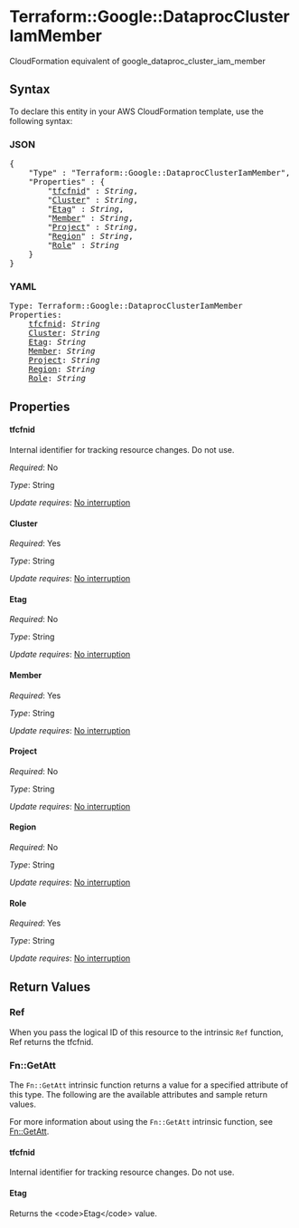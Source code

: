 # Terraform::Google::DataprocClusterIamMember

CloudFormation equivalent of google_dataproc_cluster_iam_member

## Syntax

To declare this entity in your AWS CloudFormation template, use the following syntax:

### JSON

<pre>
{
    "Type" : "Terraform::Google::DataprocClusterIamMember",
    "Properties" : {
        "<a href="#tfcfnid" title="tfcfnid">tfcfnid</a>" : <i>String</i>,
        "<a href="#cluster" title="Cluster">Cluster</a>" : <i>String</i>,
        "<a href="#etag" title="Etag">Etag</a>" : <i>String</i>,
        "<a href="#member" title="Member">Member</a>" : <i>String</i>,
        "<a href="#project" title="Project">Project</a>" : <i>String</i>,
        "<a href="#region" title="Region">Region</a>" : <i>String</i>,
        "<a href="#role" title="Role">Role</a>" : <i>String</i>
    }
}
</pre>

### YAML

<pre>
Type: Terraform::Google::DataprocClusterIamMember
Properties:
    <a href="#tfcfnid" title="tfcfnid">tfcfnid</a>: <i>String</i>
    <a href="#cluster" title="Cluster">Cluster</a>: <i>String</i>
    <a href="#etag" title="Etag">Etag</a>: <i>String</i>
    <a href="#member" title="Member">Member</a>: <i>String</i>
    <a href="#project" title="Project">Project</a>: <i>String</i>
    <a href="#region" title="Region">Region</a>: <i>String</i>
    <a href="#role" title="Role">Role</a>: <i>String</i>
</pre>

## Properties

#### tfcfnid

Internal identifier for tracking resource changes. Do not use.

_Required_: No

_Type_: String

_Update requires_: [No interruption](https://docs.aws.amazon.com/AWSCloudFormation/latest/UserGuide/using-cfn-updating-stacks-update-behaviors.html#update-no-interrupt)

#### Cluster

_Required_: Yes

_Type_: String

_Update requires_: [No interruption](https://docs.aws.amazon.com/AWSCloudFormation/latest/UserGuide/using-cfn-updating-stacks-update-behaviors.html#update-no-interrupt)

#### Etag

_Required_: No

_Type_: String

_Update requires_: [No interruption](https://docs.aws.amazon.com/AWSCloudFormation/latest/UserGuide/using-cfn-updating-stacks-update-behaviors.html#update-no-interrupt)

#### Member

_Required_: Yes

_Type_: String

_Update requires_: [No interruption](https://docs.aws.amazon.com/AWSCloudFormation/latest/UserGuide/using-cfn-updating-stacks-update-behaviors.html#update-no-interrupt)

#### Project

_Required_: No

_Type_: String

_Update requires_: [No interruption](https://docs.aws.amazon.com/AWSCloudFormation/latest/UserGuide/using-cfn-updating-stacks-update-behaviors.html#update-no-interrupt)

#### Region

_Required_: No

_Type_: String

_Update requires_: [No interruption](https://docs.aws.amazon.com/AWSCloudFormation/latest/UserGuide/using-cfn-updating-stacks-update-behaviors.html#update-no-interrupt)

#### Role

_Required_: Yes

_Type_: String

_Update requires_: [No interruption](https://docs.aws.amazon.com/AWSCloudFormation/latest/UserGuide/using-cfn-updating-stacks-update-behaviors.html#update-no-interrupt)

## Return Values

### Ref

When you pass the logical ID of this resource to the intrinsic `Ref` function, Ref returns the tfcfnid.

### Fn::GetAtt

The `Fn::GetAtt` intrinsic function returns a value for a specified attribute of this type. The following are the available attributes and sample return values.

For more information about using the `Fn::GetAtt` intrinsic function, see [Fn::GetAtt](https://docs.aws.amazon.com/AWSCloudFormation/latest/UserGuide/intrinsic-function-reference-getatt.html).

#### tfcfnid

Internal identifier for tracking resource changes. Do not use.

#### Etag

Returns the &lt;code&gt;Etag&lt;/code&gt; value.

